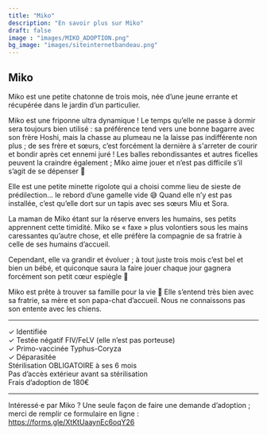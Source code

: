 ```yaml
---
title: "Miko"
description: "En savoir plus sur Miko"
draft: false
image : "images/MIKO_ADOPTION.png"
bg_image: "images/siteinternetbandeau.png"
---
```


## Miko 
Miko est une petite chatonne de trois mois, née d’une jeune errante et récupérée dans le jardin d’un particulier.

Miko est une friponne ultra dynamique ! Le temps qu’elle ne passe à dormir sera toujours bien utilisé : sa préférence tend vers une bonne bagarre avec son frère Hoshi, mais la chasse au plumeau ne la laisse pas indifférente non plus ; de ses frère et sœurs, c’est forcément la dernière à s'arreter de courir et bondir après cet ennemi juré ! Les balles rebondissantes et autres ficelles peuvent la craindre également ; Miko aime jouer et n’est pas difficile s’il s’agit de se dépenser 🤪

Elle est une petite minette rigolote qui a choisi comme lieu de sieste de prédilection… le rebord d’une gamelle vide 😅 Quand elle n’y est pas installée, c’est qu’elle dort sur un tapis avec ses sœurs Miu et Sora.

La maman de Miko étant sur la réserve envers les humains, ses petits apprennent cette timidité. Miko se « faxe » plus volontiers sous les mains caressantes qu’autre chose, et elle préfère la compagnie de sa fratrie à celle de ses humains d’accueil.

Cependant, elle va grandir et évoluer ; à tout juste trois mois c’est bel et bien un bébé, et quiconque saura la faire jouer chaque jour gagnera forcément son petit cœur espiègle 🥰

Miko est prête à trouver sa famille pour la vie 💖 Elle s’entend très bien avec sa fratrie, sa mère et son papa-chat d’accueil. Nous ne connaissons pas son entente avec les chiens.
__________

✓ Identifiée \
✓ Testée négatif FIV/FeLV (elle n’est pas porteuse) \
✓ Primo-vaccinée Typhus-Coryza \
✓ Déparasitée \
Stérilisation OBLIGATOIRE à ses 6 mois \
Pas d’accès extérieur avant sa stérilisation \
Frais d’adoption de 180€ 
__________

Intéressé·e par Miko ? Une seule façon de faire une demande d’adoption ; merci de remplir ce formulaire en ligne : https://forms.gle/XtKtUaaynEc6oqY26